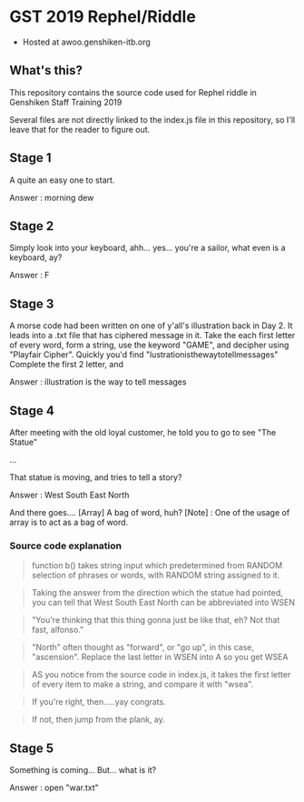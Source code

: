 # GST 2019 Rephel/Riddle

- Hosted at awoo.genshiken-itb.org

## What's this?
This repository contains the source code used for Rephel riddle in Genshiken Staff Training 2019

Several files are not directly linked to the index.js file in this repository, so I'll leave that for the reader to figure out.

## Stage 1
A quite an easy one to start.

Answer : morning dew

## Stage 2
Simply look into your keyboard, ahh... yes... you're a sailor, what even is a keyboard, ay?

Answer : F

## Stage 3
A morse code had been written on one of y'all's illustration back in Day 2.
It leads into a .txt file that has ciphered message in it.
Take the each first letter of every word, form a string, use the keyword "GAME", and decipher using "Playfair Cipher".
Quickly you'd find "lustrationisthewaytotellmessages"
Complete the first 2 letter, and

Answer : illustration is the way to tell messages

## Stage 4
After meeting with the old loyal customer, he told you to go to see "The Statue"

...


That statue is moving, and tries to tell a story?

Answer : West South East North

And there goes.... [Array]
A bag of word, huh?
[Note] : One of the usage of array is to act as a bag of word.
### Source code explanation
> function b() takes string input which predetermined from RANDOM selection of phrases or words, with RANDOM string assigned to it.

> Taking the answer from the direction which the statue had pointed, you can tell that West South East North can be abbreviated into WSEN

> "You're thinking that this thing gonna just be like that, eh? Not that fast, alfonso."

> "North" often thought as "forward", or "go up", in this case, "ascension". Replace the last letter in WSEN into A so you get WSEA

> AS you notice from the source code in index.js, it takes the first letter of every item to make a string, and compare it with "wsea".

> If you're right, then.....yay congrats.

> If not, then jump from the plank, ay.

## Stage 5
Something is coming... But... what is it?

Answer : open "war.txt"
